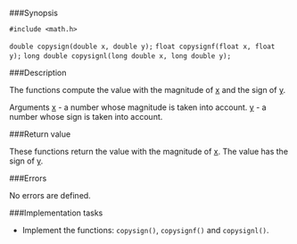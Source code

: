 ###Synopsis

`#include <math.h>`

`double copysign(double x, double y);`
`float copysignf(float x, float y);`
`long double copysignl(long double x, long double y);`

###Description

The functions compute the value with the magnitude of <u>x</u> and the sign of <u>y</u>.

Arguments
<u>x</u> - a number whose magnitude is taken into account.
<u>y</u> - a number whose sign is taken into account.
 
###Return value

These functions return the value with the magnitude of <u>x</u>. The value has the sign of <u>y</u>.

###Errors

No errors are defined.

###Implementation tasks

* Implement the functions: `copysign()`, `copysignf()` and `copysignl()`.